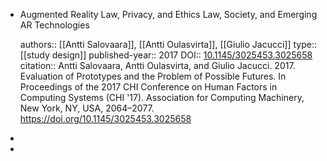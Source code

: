 - Augmented Reality Law, Privacy, and Ethics                                                                                            Law, Society, and Emerging AR Technologies
  
  authors:: [[Antti Salovaara]], [[Antti Oulasvirta]], [[Giulio Jacucci]]
  type:: [[study design]]
  published-year:: 2017
  DOI:: [10.1145/3025453.3025658]( http://dx.doi.org/10.1145/3025453.3025658) 
  citation:: Antti Salovaara, Antti Oulasvirta, and Giulio Jacucci. 2017. Evaluation of Prototypes and the Problem of Possible Futures. In Proceedings of the 2017 CHI Conference on Human Factors in Computing Systems (CHI '17). Association for Computing Machinery, New York, NY, USA, 2064–2077. https://doi.org/10.1145/3025453.3025658
-
-
